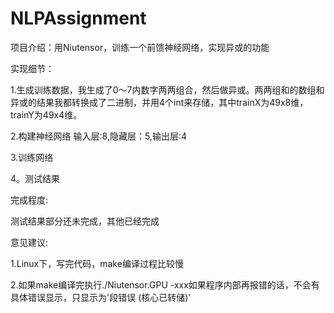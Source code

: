 # NLPAssignment

项目介绍：用Niutensor，训练一个前馈神经网络，实现异或的功能

实现细节：

1.生成训练数据，我生成了0～7内数字两两组合，然后做异或。两两组和的数组和异或的结果我都转换成了二进制，并用4个int来存储，其中trainX为49x8维，trainY为49x4维。

2.构建神经网络 输入层:8,隐藏层：5,输出层:4

3.训练网络

4。测试结果

完成程度:

测试结果部分还未完成，其他已经完成


意见建议:

1.Linux下，写完代码，make编译过程比较慢

2.如果make编译完执行./Niutensor.GPU -xxx如果程序内部再报错的话，不会有具体错误显示，只显示为'段错误 (核心已转储)'
